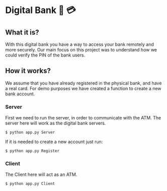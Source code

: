 # Digital Bank   :bank: :credit_card:

## What it is?

With this digital bank you have a way to access your bank remotely and more securely.
Our main focus on this project was to understand how we could verify the PIN of the bank users.

## How it works?

We assume that you have already registered in the physical bank, and have a real card.
For demo purposes we have created a function to create a new bank account.

### Server 

First we need to run the server, in order to communicate with the ATM. The server here will work as the digital bank servers.

    $ python app.py Server
    
If it is needed to create a new account just run:
    
    $ python app.py Register

### Client

The Client here will act as an ATM. 

    $ python app.py Client
